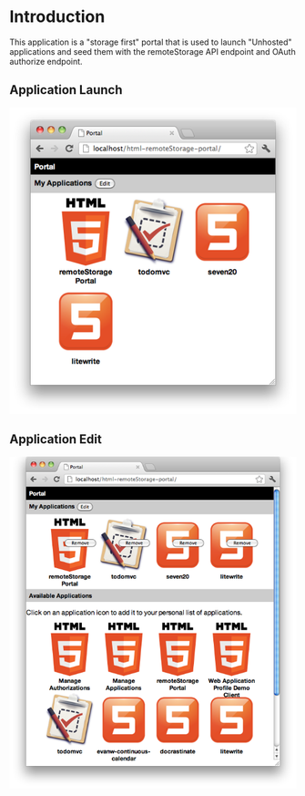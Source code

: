 # Introduction

This application is a "storage first" portal that is used to launch "Unhosted" 
applications and seed them with the remoteStorage API endpoint and OAuth
authorize endpoint.

## Application Launch

![html-remoteStorage-portal-1](https://github.com/fkooman/html-remoteStorage-portal/raw/master/docs/html-remoteStorage-portal-screenshot-1.png)

## Application Edit

![html-remoteStorage-portal-2](https://github.com/fkooman/html-remoteStorage-portal/raw/master/docs/html-remoteStorage-portal-screenshot-2.png)
